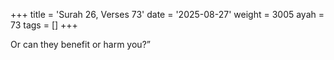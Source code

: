 +++
title = 'Surah 26, Verses 73'
date = '2025-08-27'
weight = 3005
ayah = 73
tags = []
+++

Or can they benefit or harm you?”